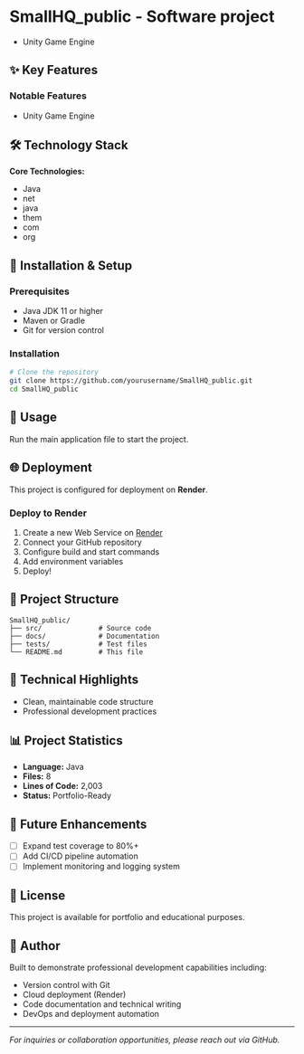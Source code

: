 # SmallHQ_public - Software project

- Unity Game Engine

## ✨ Key Features

### Notable Features
- Unity Game Engine

## 🛠️ Technology Stack

**Core Technologies:**
- Java
- net
- java
- them
- com
- org

## 🚀 Installation & Setup

### Prerequisites

- Java JDK 11 or higher
- Maven or Gradle
- Git for version control

### Installation

```bash
# Clone the repository
git clone https://github.com/yourusername/SmallHQ_public.git
cd SmallHQ_public

```

## 📖 Usage

Run the main application file to start the project.

## 🌐 Deployment

This project is configured for deployment on **Render**.

### Deploy to Render

1. Create a new Web Service on [Render](https://render.com)
2. Connect your GitHub repository
3. Configure build and start commands
4. Add environment variables
5. Deploy!

## 📁 Project Structure

```
SmallHQ_public/
├── src/              # Source code
├── docs/             # Documentation
├── tests/            # Test files
└── README.md         # This file
```

## 🔧 Technical Highlights

- Clean, maintainable code structure
- Professional development practices

## 📊 Project Statistics

- **Language:** Java
- **Files:** 8
- **Lines of Code:** 2,003
- **Status:** Portfolio-Ready

## 🚧 Future Enhancements

- [ ] Expand test coverage to 80%+
- [ ] Add CI/CD pipeline automation
- [ ] Implement monitoring and logging system

## 📄 License

This project is available for portfolio and educational purposes.

## 👤 Author

Built to demonstrate professional development capabilities including:
- Version control with Git
- Cloud deployment (Render)
- Code documentation and technical writing
- DevOps and deployment automation

---

*For inquiries or collaboration opportunities, please reach out via GitHub.*